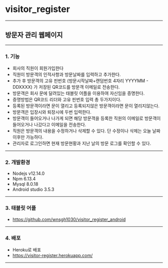 # visitor_register
* * *
## 방문자 관리 웹페이지
* * *
### 1. 기능 
 + 회사의 직원이 회원가입한다
 + 직원이 방문객의 인적사항과 방문날짜를 입력하고 추가한다.
 + 추가 후 방문객의 고유 핀번호 (방문시작날짜+랜덤번호 4자리 YYYYMM - DDXXXX) 가 저장된 QR코드를 방문객 이메일로 전송한다.
 + 방문객은 회사 문에 달려있는 태블릿 어플을 이용하여 자신임을 증명한다.
 + 증명방법은 QR코드 리더와 고유 핀번호 입력 총 두가지이다.
 + 등록된 방문객이라면 문이 열리고 등록되지않은 방문객이라면 문이 열리지않는다.
 + 방문객은 입장시와 퇴장시에 두번 입력한다. 
 + 방문객이 들어오거나 나가게 되면 해당 방문객을 등록한 직원의 이메일로 방문객이 들어오거나 나갔다고 이메일을 전송한다.
 + 직원은 방문객의 내용을 수정하거나 삭제할 수 있다. 단 수정이나 삭제는 오늘 날짜 이후만 가능하다.
 + 관리자로 로그인하면 현재 방문현황과 지난 날의 방문 로그를 확인할 수 있다.
 * * *
### 2. 개발환경
 + Nodejs v12.14.0
 + Npm 6.13.4
 + Mysql 8.0.18 
 + Android studio 3.5.3
* * *
### 3. 태블릿 어플
 + <https://github.com/wnsgh1030/visitor_register_android>
 * * *
### 4. 배포
 + Heroku로 배포
 + <https://visitor-register.herokuapp.com/>
* * *